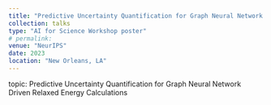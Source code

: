 ```yaml
---
title: "Predictive Uncertainty Quantification for Graph Neural Network Driven Relaxed Energy Calculations"
collection: talks
type: "AI for Science Workshop poster"
# permalink:
venue: "NeurIPS"
date: 2023
location: "New Orleans, LA"
---
```


topic: Predictive Uncertainty Quantification for Graph Neural Network Driven Relaxed Energy Calculations